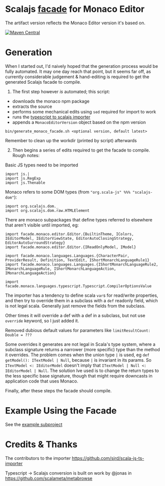 # Scalajs [facade](./src/main/scala/facade/monacoEditorFacade.scala) for Monaco Editor

The artifact version reflects the Monaco Editor version it's based on.

[![Maven Central](https://maven-badges.herokuapp.com/maven-central/com.github.benhutchison/scalajs-monaco-editor_2.12/badge.svg)](https://maven-badges.herokuapp.com/maven-central/com.github.benhutchison/scalajs-monaco-editor_2.12)

# Generation

When I started out, I'd naively hoped that the generation process would be fully automated. It may one day reach that point, but
it seems far off, as currently considerable judgement & hand-editing is required to get the generated Scalajs facade to compile.

1. The first step however *is* automated; this script:
 - downloads the monaco npm package
 - extracts the source
 - performs some mechanical edits using `sed` required for import to work
 - runs the [typescript to scalajs importer](https://github.com/sjrd/scala-js-ts-importer)
 - appends a `MonacoEditorVersion` object based on the npm version

```
bin/generate_monaco_facade.sh <optional version, default latest>
```

Remember to clean up the workdir (printed by script) afterwards

2. Then begins a series of edits required to get the facade to compile. Rough notes:

Basic JS types need to be imported
```
import js.|
import js.RegExp
import js.Thenable
```

Monaco refers to some DOM types (from `"org.scala-js" %%% "scalajs-dom"`):
```
import org.scalajs.dom._
import org.scalajs.dom.raw.HTMLElement
```

There are monaco subpackages that define types referred to elsewhere that aren't visible until imported, eg:
```
import facade.monaco.editor.Editor.{BuiltinTheme, IColors, IEditorModel, IEditorViewState, EditorAutoClosingStrategy, EditorAutoSurroundStrategy}
import facade.monaco.editor.Editor.{IReadOnlyModel, IModel}

import facade.monaco.languages.Languages.{CharacterPair, ProviderResult, Definition, TextEdit, IShortMonarchLanguageRule1}
import facade.monaco.languages.Languages.{IShortMonarchLanguageRule2, IMonarchLanguageRule, IShortMonarchLanguageAction, IMonarchLanguageAction}

import facade.monaco.languages.typescript.Typescript.CompilerOptionsValue
```

The importer has a tendency to define scala `var`s for read/write properties, and then try to override them in a subclass
with a `def` readonly field, which is not legal scala. Generally just remove the fields from the subclass.

Other times it will override a def with a def in a subclass, but not use `override` keyword, so I just added it.

Removed dubious default values for parameters like `limitResultCount: Double = ???`

Some overrides it generates are not legal in Scala's type system, where a subclass signature returns a narrower (more specific)
type than the method it overrides. The problem comes when the union type `|` is used, eg `def getModel(): ITextModel | Null`,
because `|` is invariant in its params. So `ITextModel <: IEditorModel` doesn't imply that `ITextModel | Null <: IEditorModel | Null`.
The solution Ive used is to change the return types to the less specific base signature, though that might require downcasts
in application code that uses Monaco.

Finally, after these steps the facade should compile.

# Example Using the Facade

See the [example subproject](./example/)

# Credits & Thanks

The contributors to the importer https://github.com/sjrd/scala-js-ts-importer

Typescript -> Scalajs conversion is built on work by @jonas in https://github.com/scalameta/metabrowse


